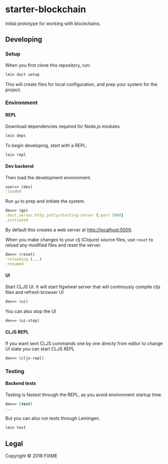 # starter-blockchain

Initial prototype for working with blockchains.  

## Developing

### Setup

When you first clone this repository, run:

```sh
lein duct setup
```

This will create files for local configuration, and prep your system
for the project.

### Environment

#### REPL

Download dependencies required for Node.js modules

```sh
lein deps
```
To begin developing, start with a REPL.

```sh
lein repl
```

#### Dev backend

Then load the development environment.

```clojure
user=> (dev)
:loaded
```

Run `go` to prep and initiate the system.

```clojure
dev=> (go)
:duct.server.http.jetty/starting-server {:port 5000}
:initiated
```

By default this creates a web server at <http://localhost:5000>.

When you make changes to your clj (Clojure) source files, use `reset` to reload any
modified files and reset the server.

```clojure
dev=> (reset)
:reloading (...)
:resumed
```

#### UI

Start CLJS UI. It will start figwheel server that will continously compile cljs files and refresh browser UI

```clojure
dev=> (ui)
```

You can also stop the UI

```clojure
dev=> (ui-stop)
```

#### CLJS REPL

If you want sent CLJS commands one by one directy from editor to change UI state you can start CLJS REPL

```clojure
dev=> (cljs-repl)
```

### Testing

#### Backend tests

Testing is fastest through the REPL, as you avoid environment startup
time.

```clojure
dev=> (test)
...
```

But you can also run tests through Leiningen.

```sh
lein test
```

## Legal

Copyright © 2018 FIXME
